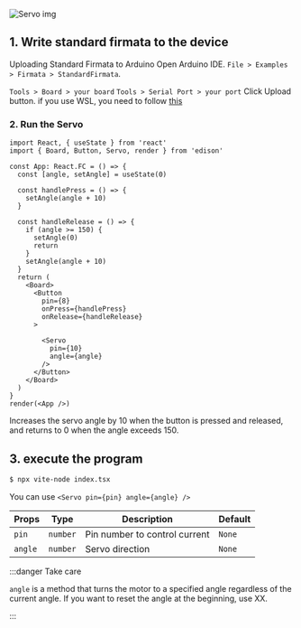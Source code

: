 
![Servo img](/img/Servo.svg)

## 1. Write standard firmata to the device
Uploading Standard Firmata to Arduino
Open Arduino IDE.
`File > Examples > Firmata > StandardFirmata`.

`Tools > Board > your board`
`Tools > Serial Port > your port`
Click Upload button. if you use WSL, you need to follow [this](/docs/Getting%20Started/How%20to%20WSL.md)

### 2. Run the Servo

```tsx title="index.tsx"
import React, { useState } from 'react'
import { Board, Button, Servo, render } from 'edison'

const App: React.FC = () => {
  const [angle, setAngle] = useState(0)

  const handlePress = () => {
    setAngle(angle + 10)
  }

  const handleRelease = () => {
    if (angle >= 150) {
      setAngle(0)
      return
    }
    setAngle(angle + 10)
  }
  return (
    <Board>
      <Button
        pin={8}
        onPress={handlePress}
        onRelease={handleRelease}
      >

        <Servo
          pin={10}
          angle={angle}
        />
      </Button>
    </Board>
  )
}
render(<App />)

```

Increases the servo angle by 10 when the button is pressed and released, and returns to 0 when the angle exceeds 150.



## 3. execute the program
```bash
$ npx vite-node index.tsx 
```

You can use `<Servo pin={pin} angle={angle} />`

| Props | Type   | Description      | Default |
|-----------|--------|------------------|---------|
| `pin`      | `number`  | Pin number to control current     | `None` |
| `angle`      | `number`  | Servo direction     | `None` |

:::danger Take care

`angle` is a method that turns the motor to a specified angle regardless of the current angle.
If you want to reset the angle at the beginning, use XX.

:::